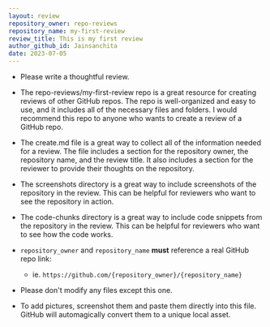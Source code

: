 ```yaml
---
layout: review
repository_owner: repo-reviews
repository_name: my-first-review
review_title: This is my first review
author_github_id: Jainsanchita
date: 2023-07-05
---
```

- Please write a thoughtful review.

- The repo-reviews/my-first-review repo is a great resource for creating reviews of other GitHub repos. The repo is well-organized and easy to use, and it includes all of the necessary files and folders. I would recommend this repo to anyone who wants to create a review of a GitHub repo.
- The create.md file is a great way to collect all of the information needed for a review. The file includes a section for the repository owner, the repository name, and the review title. It also includes a section for the reviewer to provide their thoughts on the repository.
- The screenshots directory is a great way to include screenshots of the repository in the review. This can be helpful for reviewers who want to see the repository in action.
- The code-chunks directory is a great way to include code snippets from the repository in the review. This can be helpful for reviewers who want to see how the code works.

- `repository_owner` and `repository_name` **must** reference a real GitHub repo link:
  - ie. `https://github.com/{repository_owner}/{repository_name}`

- Please don't modify any files except this one.

- To add pictures, screenshot them and paste them directly into this file.  GitHub will automagically convert them to a unique local asset.


